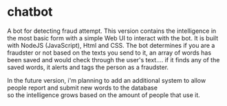 # chatbot
A bot for detecting fraud attempt.
This version contains the intelligence in the most basic form with a simple Web UI to interact with the bot.
It is built with NodeJS (JavaScript), Html and CSS.
The bot determines if you are a fraudster or not based on the texts you send to it,
an array of words has been saved and would check through the user's text.... if it finds any of the saved words, 
it alerts and tags the person as a fraudster.

In the future version, i'm planning to add an additional system to allow people report and submit new words to the database  
so the intelligence grows based on the amount of people that use it. 
